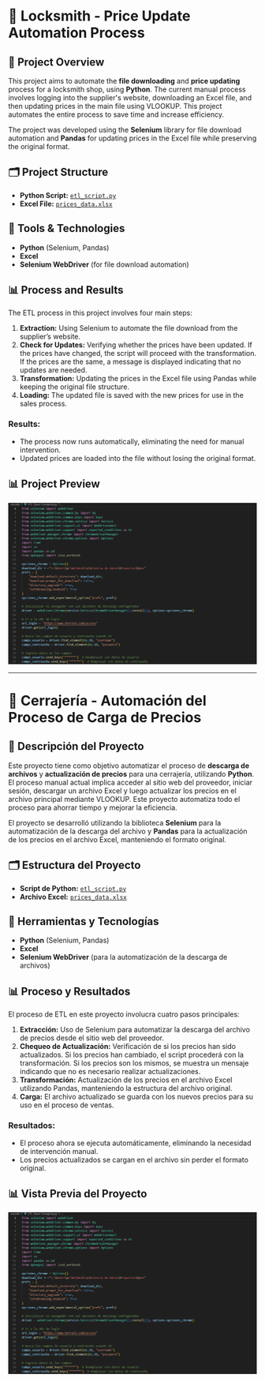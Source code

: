 # 🔑 Locksmith - Price Update Automation Process

## 📌 Project Overview  
This project aims to automate the **file downloading** and **price updating** process for a locksmith shop, using **Python**. The current manual process involves logging into the supplier's website, downloading an Excel file, and then updating prices in the main file using VLOOKUP. This project automates the entire process to save time and increase efficiency.

The project was developed using the **Selenium** library for file download automation and **Pandas** for updating prices in the Excel file while preserving the original format.

## 🗂 Project Structure  
- **Python Script:** [`etl_script.py`](etl_script.py)  
- **Excel File:** [`prices_data.xlsx`](prices_data.xlsx)   

## 🔧 Tools & Technologies  
- **Python** (Selenium, Pandas)  
- **Excel**  
- **Selenium WebDriver** (for file download automation)

## 📊 Process and Results  
The ETL process in this project involves four main steps:
1. **Extraction:** Using Selenium to automate the file download from the supplier’s website.
2. **Check for Updates:** Verifying whether the prices have been updated. If the prices have changed, the script will proceed with the transformation. If the prices are the same, a message is displayed indicating that no updates are needed.
3. **Transformation:** Updating the prices in the Excel file using Pandas while keeping the original file structure.
4. **Loading:** The updated file is saved with the new prices for use in the sales process.

### Results:
- The process now runs automatically, eliminating the need for manual intervention.
- Updated prices are loaded into the file without losing the original format.

## 📊 Project Preview  
![Script Screenshot](script_screenshot.png)

---

# 🔑 Cerrajería - Automación del Proceso de Carga de Precios

## 📌 Descripción del Proyecto  
Este proyecto tiene como objetivo automatizar el proceso de **descarga de archivos** y **actualización de precios** para una cerrajería, utilizando **Python**. El proceso manual actual implica acceder al sitio web del proveedor, iniciar sesión, descargar un archivo Excel y luego actualizar los precios en el archivo principal mediante VLOOKUP. Este proyecto automatiza todo el proceso para ahorrar tiempo y mejorar la eficiencia.

El proyecto se desarrolló utilizando la biblioteca **Selenium** para la automatización de la descarga del archivo y **Pandas** para la actualización de los precios en el archivo Excel, manteniendo el formato original.

## 🗂 Estructura del Proyecto  
- **Script de Python:** [`etl_script.py`](etl_script.py)  
- **Archivo Excel:** [`prices_data.xlsx`](prices_data.xlsx)  

## 🔧 Herramientas y Tecnologías  
- **Python** (Selenium, Pandas)  
- **Excel**  
- **Selenium WebDriver** (para la automatización de la descarga de archivos)

## 📊 Proceso y Resultados  
El proceso de ETL en este proyecto involucra cuatro pasos principales:
1. **Extracción:** Uso de Selenium para automatizar la descarga del archivo de precios desde el sitio web del proveedor.
2. **Chequeo de Actualización:** Verificación de si los precios han sido actualizados. Si los precios han cambiado, el script procederá con la transformación. Si los precios son los mismos, se muestra un mensaje indicando que no es necesario realizar actualizaciones.
3. **Transformación:** Actualización de los precios en el archivo Excel utilizando Pandas, manteniendo la estructura del archivo original.
4. **Carga:** El archivo actualizado se guarda con los nuevos precios para su uso en el proceso de ventas.

### Resultados:
- El proceso ahora se ejecuta automáticamente, eliminando la necesidad de intervención manual.
- Los precios actualizados se cargan en el archivo sin perder el formato original.

## 📊 Vista Previa del Proyecto  
![Captura de Pantalla del Script](script_screenshot.png)
